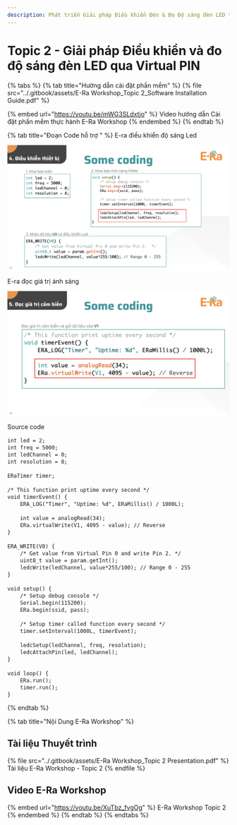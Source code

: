 ```yaml
---
description: Phát triển Giải pháp Điều khiển Đèn & Đo Độ sáng đèn LED trên Nền tảng E-Ra
---
```


# Topic 2 - Giải pháp Điều khiển và đo độ sáng đèn LED qua Virtual PIN

{% tabs %}
{% tab title="Hướng dẫn cài đặt phần mềm" %}
{% file src="../.gitbook/assets/E-Ra Workshop_Topic 2_Software Installation Guide.pdf" %}

{% embed url="https://youtu.be/mWG3SLdxtjo" %}
Video hướng dẫn Cài đặt phần mềm thực hành E-Ra Workshop
{% endembed %}
{% endtab %}

{% tab title="Đoạn Code hỗ trợ " %}
E-ra điều khiển độ sáng Led

![](<../.gitbook/assets/image (25).png>)



E-ra đọc giá trị ánh sáng

![](<../.gitbook/assets/image (1) (10).png>)



Source code

```
int led = 2;
int freq = 5000;
int ledChannel = 0;
int resolution = 8;

ERaTimer timer;

/* This function print uptime every second */
void timerEvent() {
    ERA_LOG("Timer", "Uptime: %d", ERaMillis() / 1000L);
    
    int value = analogRead(34);
    ERa.virtualWrite(V1, 4095 - value); // Reverse
}

ERA_WRITE(V0) {
    /* Get value from Virtual Pin 0 and write Pin 2. */
    uint8_t value = param.getInt();
    ledcWrite(ledChannel, value*255/100); // Range 0 - 255
}

void setup() {
    /* Setup debug console */
    Serial.begin(115200);
    ERa.begin(ssid, pass);

    /* Setup timer called function every second */
    timer.setInterval(1000L, timerEvent);

    ledcSetup(ledChannel, freq, resolution);
    ledcAttachPin(led, ledChannel);
}

void loop() {
    ERa.run();
    timer.run();    
}

```
{% endtab %}

{% tab title="Nội Dung E-Ra Workshop" %}
## Tài liệu Thuyết trình

{% file src="../.gitbook/assets/E-Ra Workshop_Topic 2 Presentation.pdf" %}
Tài liệu E-Ra Workshop - Topic 2
{% endfile %}

## Video E-Ra Workshop

{% embed url="https://youtu.be/XuTbz_fvgOg" %}
E-Ra Workshop Topic 2
{% endembed %}
{% endtab %}
{% endtabs %}



